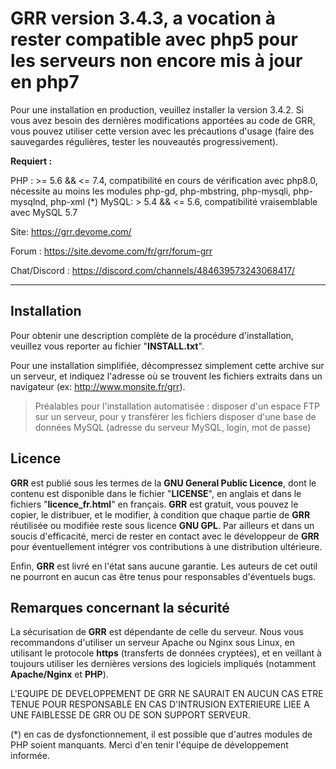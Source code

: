 GRR
version 3.4.3, a vocation à rester compatible avec php5 pour les serveurs non encore mis à jour en php7
===================

Pour une installation en production, veuillez installer la version 3.4.2.
Si vous avez besoin des dernières modifications apportées au code de GRR, vous pouvez utiliser cette version avec les précautions d'usage (faire des sauvegardes régulières, tester les nouveautés progressivement).

**Requiert :**

PHP : >= 5.6 && <= 7.4, compatibilité en cours de vérification avec php8.0, nécessite au moins les modules php-gd, php-mbstring, php-mysqli, php-mysqlnd, php-xml (*)
MySQL: > 5.4 && <= 5.6, compatibilité vraisemblable avec MySQL 5.7

Site: https://grr.devome.com/

Forum : https://site.devome.com/fr/grr/forum-grr

Chat/Discord : https://discord.com/channels/484639573243068417/

-------------
Installation
-------------

Pour obtenir une description complète de la procédure d'installation, veuillez vous reporter au fichier "**INSTALL.txt**".

Pour une installation simplifiée, décompressez simplement cette archive sur un serveur, et indiquez l'adresse où se trouvent les fichiers extraits dans un navigateur (ex: http://www.monsite.fr/grr).

>Préalables pour l'installation automatisée :
>disposer d'un espace FTP sur un serveur, pour y transférer les fichiers
>disposer d'une base de données MySQL (adresse du serveur MySQL, login, mot de passe)

Licence
-------------
**GRR** est publié sous les termes de la **GNU General Public Licence**, dont le contenu est disponible dans le fichier "**LICENSE**", en anglais et dans le fichiers "**licence_fr.html**" en français. **GRR** est gratuit, vous pouvez le copier, le distribuer, et le modifier, à condition que chaque partie de **GRR** réutilisée ou modifiée reste sous licence **GNU GPL**. Par ailleurs et dans un soucis d'efficacité, merci de rester en contact avec le développeur de **GRR** pour éventuellement intégrer vos contributions à une distribution ultérieure.

Enfin, **GRR** est livré en l'état sans aucune garantie. Les auteurs de cet outil ne pourront en aucun cas être tenus pour responsables d'éventuels bugs.


Remarques concernant la sécurité
-------------------

La sécurisation de **GRR** est dépendante de celle du serveur. Nous vous recommandons d'utiliser un serveur Apache ou Nginx sous Linux, en utilisant le protocole **https** (transferts de données cryptées), et en veillant à toujours utiliser les dernières versions des logiciels impliqués (notamment **Apache/Nginx** et **PHP**).

L'EQUIPE DE DEVELOPPEMENT DE GRR NE SAURAIT EN AUCUN CAS ETRE TENUE POUR RESPONSABLE EN CAS D'INTRUSION EXTERIEURE LIEE A UNE FAIBLESSE DE GRR OU DE SON SUPPORT SERVEUR.

(*) en cas de dysfonctionnement, il est possible que d'autres modules de PHP soient manquants. Merci d'en tenir l'équipe de développement informée.

